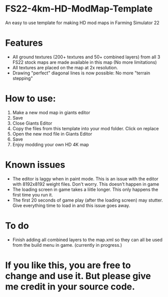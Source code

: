 # FS22-4km-HD-ModMap-Template
An easy to use template for making HD mod maps in Farming Simulator 22

# Features

- All ground textures (200+ textures and 50+ combined layers) from all 3 FS22 stock maps are made available in this map (No more limitations)
- All textures are placed on the map at 2x resolution.
- Drawing "perfect" diagonal lines is now possible: No more "terrain stepping"

# How to use:

1. Make a new mod map in giants editor
2. Save
3. Close Giants Editor
4. Copy the files from this template into your mod folder. Click on replace
5. Open the new mod file in Giants Editor
6. Save
7. Enjoy modding your own HD 4K map

# Known issues
- The editor is laggy when in paint mode. This is an issue with the editor with 8192x8192 weight files. Don't worry. This doesn't happen in game
- The loading screen in game takes a liitle longer. This only happens the first time you run it.
- The first 20 seconds of game play (after the loading screen) may stutter. Give everything time to load in and this issue goes away.

# To do
- Finish adding all combined layers to the map.xml so they can all be used from the build menu in game. (currently in progress.)

# If you like this, you are free to change and use it. But please give me credit in your source code.
